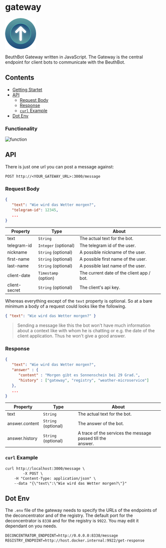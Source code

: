 # gateway

![Icon](.documentation/Icon100.png "Icon")

BeuthBot Gateway written in JavaScript. The Gateway is the central endpoint for client bots to communicate with the BeuthBot.

## Contents

* [Getting Startet](#Getting-Startet)
* [API](#API)
  * [Request Body](#Request-Body)
  * [Response](#Response)
  * [`curl` Example](#curl-Example)
* [Dot Env](#Dot-Env)



### Functionality

![function](http://www.plantuml.com/plantuml/proxy?cache=no&src=https://raw.githubusercontent.com/beuthbot/gateway/master/.documentation/uml/function.txt)




## API

There is just one url you can post a message against:
```http
POST http://<YOUR_GATEWAY_URL>:3000/message
```



### Request Body

```json
{
   "text": "Wie wird das Wetter morgen?",
   "telegram-id": 12345,
   ...
}
```

| Property      | Type                 | About                                     |
| ------------- | -------------------- | ----------------------------------------- |
| text          | `String`             | The actual text for the bot.              |
| telegram-id   | `Integer` (optional) | The telegram id of the user.              |
| nickname      | `String` (optional)  | A possible nickname of the user.          |
| first-name    | `String` (optional)  | A possible first name of the user.        |
| last-name     | `String` (optional)  | A possible last name of the user.         |
| client-date   | `Timestamp` (option) | The current date of the client app / bot. |
| client-secret | `String` (optional)  | The client's api key.                     |


Whereas everything except of the `text` property is optional. So at a bare minimum a body of a request could looks like the following.

```json
{ "text": "Wie wird das Wetter morgen?" }
```
> Sending a message like this the bot won't have much information about a context like with whom he is chatting or e.g. the date of the client application. Thus he won't give a good answer.



### Response

```json
{
   "text": "Wie wird das Wetter morgen?",
   "answer" : {
      "content" : "Morgen gibt es Sonnenschein bei 29 Grad.",
      "history" : ["gateway", "registry", "weather-microservice"]
   },
   ...
}
```

| Property       | Type                | About                                                        |
| -------------- | ------------------- | ------------------------------------------------------------ |
| text           | `String`            | The actual text for the bot.                                 |
| answer.content | `String` (optional) | The answer of the bot.                                       |
| answer.history | `String` (optional) | A trace of the services the message passed till the <br>answer. |



### `curl` Example



```shell
curl http://localhost:3000/message \
		-X POST \
    -H "Content-Type: application/json" \
    --data "{\"text\":\"Wie wird das Wetter morgen?\"}"
```



## Dot Env

The `.env` file of the gateway needs to specify the URLs of the endpoints of the deconcentrator and of the registry. The default port for the deconcentrator is `8338` and for the registry is `9922`. You may edit it dependant on you needs.

```dotenv
DECONCENTRATOR_ENDPOINT=http://0.0.0.0:8338/message
REGISTRY_ENDPOINT=http://host.docker.internal:9922/get-response
```

